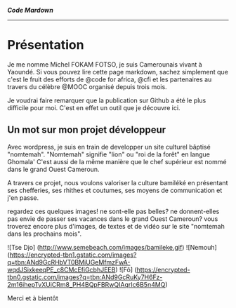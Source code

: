 ***Code Mardown***
******************

Présentation
==


Je me nomme Michel FOKAM FOTSO, je suis Camerounais vivant à Yaoundé. Si vous pouvez lire cette page markdown, sachez simplement que c'est le fruit des efforts de @code for africa, @cfi et les partenaires au travers du célèbre @MOOC organisé depuis trois mois.

Je voudrai faire remarquer que la publication sur Github a été le plus difficile pour moi.  C'est en effet un outil que je découvre ici.

Un mot sur mon projet développeur
-

Avec wordpress, je suis en train de developper un site culturel bâptisé "nomtemah". "Nomtemah" signifie "lion" ou "roi de la forêt" en langue Ghomala' C'est aussi de la même manière que le chef supérieur est nommé dans le grand Ouest Cameroun. 

A travers ce projet, nous voulons valoriser la culture bamiléké en présentant ses chefferies, ses rhithes et coutumes, ses moyens de communication et j'en passe. 

regardez ces quelques images! ne sont-elle pas belles? ne donnent-elles pas envie de passer ses vacances dans le grand Ouest Cameroun? vous troverez encore plus d'images, de textes et de vidéo sur le site "nomtemah dans les prochains mois".


![Tse Djo] (http://www.semebeach.com/images/bamileke.gif) ![Nemouh] (https://encrypted-tbn1.gstatic.com/images?q=tbn:ANd9GcRHbVT0BMiUGeMfmzFwA-wqdJSixkeeqPE_c8CMcEfiGcbhJEEB) ![Fô] (https://encrypted-tbn0.gstatic.com/images?q=tbn:ANd9GcRuKy7H6Fz-2m16ihepTvXUiCRm8_PH4BQpFBRwQIAqrIc6B5n4MQ)  

Merci et à bientôt